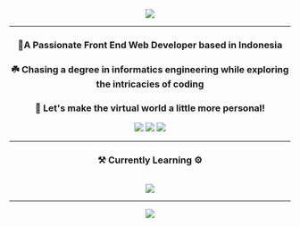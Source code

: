  <div align="center">
 <img src="https://readme-typing-svg.herokuapp.com/?font=Poppins&size=35&center=true&vCenter=true&width=500&height=70&duration=5500&lines=Hi+There!+👋;+I'm+Rakha+Djauhari;+Tech+Enthusiast+🧑🏻‍💻;"/>
</div>

<hr>

<h3 align="center">🔖A Passionate Front End Web Developer based in Indonesia</h3>

<div align="center">
<h3>☘️ Chasing a degree in informatics engineering while exploring the intricacies of coding</h3>
</div>

<div align="center">
<h3>🚀 Let's make the virtual world a little more personal!</h3>
 
<a href="mailto:rakha2728@gmail.com"><img src="https://img.shields.io/badge/Gmail-333333?style=for-the-badge&logo=gmail&logoColor=red"/></a>
<a href="https://www.linkedin.com/in/muhammad-rakha-djauhari/"><img src="https://img.shields.io/badge/LinkedIn-0A66C2?style=for-the-badge&logo=linkedin&logoColor=white"/></a>
<a href="https://www.instagram.com/avergons"/><img src="https://img.shields.io/badge/Instagram-E4405F?style=for-the-badge&logo=instagram&logoColor=white"/></a>
</div>

 <hr/>

<h3 align="center"><b>⚒️ Currently Learning ⚙️</b></h3>
<br/>
<div align="center">
 <img src="https://skillicons.dev/icons?i=html,css,bootstrap,javascript,python,react,nodejs,vuejs,express,mysql,mongodb" />
</div>

<hr/>

<div align="center">
 <a href="https://github.com/piyushsuthar/github-readme-quotes">
 <img src="https://quotes-github-readme.vercel.app/api?type=horizontal&theme=catppuccino_frappe&border=true&quote=Be%20patient%20Everything%20has%20its%20process%20&author=Me">
  </a>
</div>

